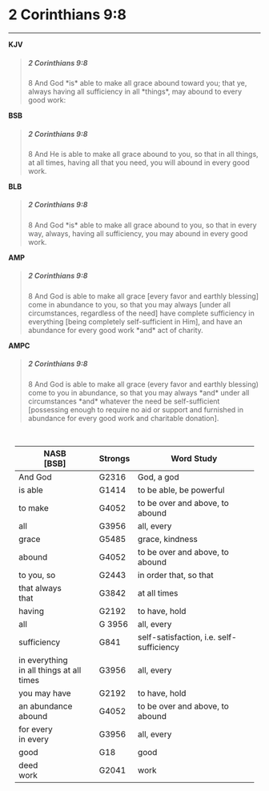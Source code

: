 # 2 Corinthians 9:8
---

**KJV**
> <h5>2 Corinthians 9:8</h5>
> 8 And God *is* able to make all grace abound toward you; that ye, always having all sufficiency in all *things*, may abound to every good work:

**BSB**
> <h5>2 Corinthians 9:8</h5>
> 8 And He is able to make all grace abound to you, so that in all things, at all times, having all that you need, you will abound in every good work.

**BLB**
> <h5>2 Corinthians 9:8</h5>
> 8 And God *is* able to make all grace abound to you, so that in every way, always, having all sufficiency, you may abound in every good work.

**AMP**
> <h5>2 Corinthians 9:8</h5>
> 8 And God is able to make all grace [every favor and earthly blessing] come in abundance to you, so that you may always [under all circumstances, regardless of the need] have complete sufficiency in everything [being completely self-sufficient in Him], and have an abundance for every good work *and* act of charity.

**AMPC**

> <h5>2 Corinthians 9:8</h5>
> 8 And God is able to make all grace (every favor and earthly blessing) come to you in abundance, so that you may always *and* under all circumstances *and* whatever the need be self-sufficient [possessing enough to require no aid or support and furnished in abundance for every good work and charitable donation].

<br>

<div style="margin-left: auto;
                  margin-right: auto;
                  width: 95%">


|      NASB <br> [BSB]       |      Strongs     |  Word Study         |
| --------------- | -------------------| ----------------------- |
| And God | G2316 | God, a god |
| is able | G1414 | to be able, be powerful |
| to make | G4052 | to be over and above, to abound |
| all | G3956| all, every |
| grace | G5485 | grace, kindness |
| abound | G4052 | to be over and above, to abound |
| to you, so | G2443 | in order that, so that |
| that always <br> that | G3842 | at all times |
| having | G2192 | to have, hold |
| all | G 3956 | all, every |
| sufficiency | G841 | self-satisfaction, i.e. self-sufficiency |
| in everything <br> in all things at all times | G3956 | all, every |
| you may have | G2192 | to have, hold |
| an abundance <br> abound | G4052 | to be over and above, to abound |
| for every <br> in every | G3956 | all, every |
| good | G18 | good |
| deed <br> work | G2041 | work |
</div>